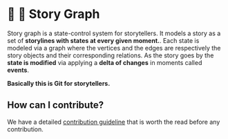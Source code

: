 # :jack_o_lantern: :lollipop: Story Graph
Story graph is a state-control system for storytellers. It models a story as a set of **storylines with states at every given moment.**. Each state is modeled via a graph where the vertices and the edges are respectively the story objects and their corresponding relations. As the story goes by the **state is modified** via applying a **delta of changes** in moments called **events**.

**Basically this is Git for storytellers.**

## How can I contribute?

We have a detailed [contribution guideline](docs/CONTRIBUTION_GUIDELINES.md) that is worth the read before any contribution.
